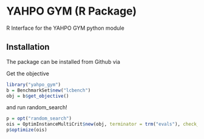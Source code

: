 # YAHPO GYM (R Package)

R Interface for the YAHPO GYM python module


## Installation

The package can be installed from Github via



Get the objective
```r
library("yahpo_gym")
b = BenchmarkSet$new("lcbench")
obj = b$get_objective()
```

and run random_search!
```r
p = opt("random_search")
ois = OptimInstanceMultiCrit$new(obj, terminator = trm("evals"), check_values = FALSE)
p$optimize(ois)
```